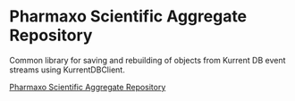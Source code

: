 Pharmaxo Scientific Aggregate Repository
======================

Common library for saving and rebuilding of objects from Kurrent DB event streams using KurrentDBClient.

[Pharmaxo Scientific Aggregate Repository](https://www.nuget.org/packages/CorshamScience.AggregateRepository.EventStore)
